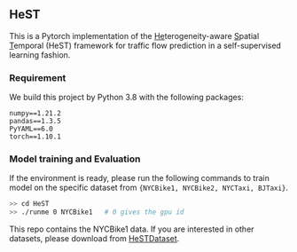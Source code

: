 ## HeST

This is a Pytorch implementation of the <u>He</u>terogeneity-aware <u>S</u>patial <u>T</u>emporal (HeST) framework for traffic flow prediction in a self-supervised learning fashion.

### Requirement

We build this project by Python 3.8 with the following packages: 
```
numpy==1.21.2
pandas==1.3.5
PyYAML==6.0
torch==1.10.1
```

### Model training and Evaluation

If the environment is ready, please run the following commands to train model on the specific dataset from `{NYCBike1, NYCBike2, NYCTaxi, BJTaxi}`.
```bash
>> cd HeST
>> ./runme 0 NYCBike1   # 0 gives the gpu id
```

This repo contains the NYCBike1 data. If you are interested in other datasets, please download from [HeSTDataset](https://github.com/Echo-Ji/HeSTDataset).
